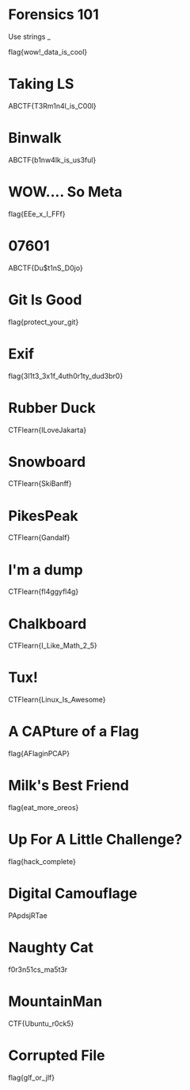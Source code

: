 # Forensics 101

Use strings _

flag{wow!_data_is_cool}

# Taking LS

ABCTF{T3Rm1n4l_is_C00l}

# Binwalk

ABCTF{b1nw4lk_is_us3ful}

# WOW.... So Meta

flag{EEe_x_I_FFf}

# 07601

ABCTF{Du$t1nS_D0jo}

# Git Is Good

flag{protect_your_git}

# Exif

flag{3l1t3_3x1f_4uth0r1ty_dud3br0}

# Rubber Duck

CTFlearn{ILoveJakarta}

# Snowboard

CTFlearn{SkiBanff}

# PikesPeak

CTFlearn{Gandalf}

# I'm a dump

CTFlearn{fl4ggyfl4g}

# Chalkboard

CTFlearn{I_Like_Math_2_5}

# Tux!

CTFlearn{Linux_Is_Awesome}

# A CAPture of a Flag 

flag{AFlaginPCAP}

# Milk's Best Friend

flag{eat_more_oreos}

# Up For A Little Challenge?

flag{hack_complete}

# Digital Camouflage

PApdsjRTae

# Naughty Cat

f0r3n51cs_ma5t3r

# MountainMan

CTF{Ubuntu_r0ck5}

# Corrupted File

flag{glf_or_jlf}
